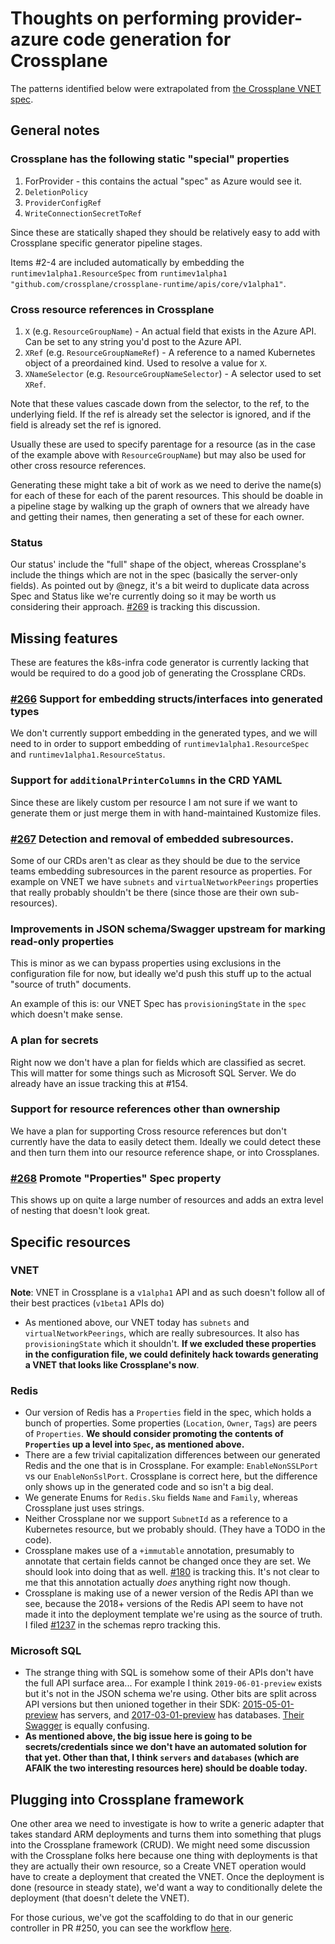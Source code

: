 # Thoughts on performing provider-azure code generation for Crossplane

The patterns identified below were extrapolated from [the Crossplane VNET spec](https://github.com/crossplane/provider-azure/blob/master/config/crd/network.azure.crossplane.io_virtualnetworks.yaml).

## General notes

### Crossplane has the following static "special" properties
  1. ForProvider - this contains the actual "spec" as Azure would see it.
  2. `DeletionPolicy`
  3. `ProviderConfigRef`
  4. `WriteConnectionSecretToRef`

Since these are statically shaped they should be relatively easy to add with Crossplane specific generator pipeline stages. 

Items #2-4 are included automatically by embedding the  `runtimev1alpha1.ResourceSpec` from `runtimev1alpha1 "github.com/crossplane/crossplane-runtime/apis/core/v1alpha1"`.

### Cross resource references in Crossplane
1. `X` (e.g. `ResourceGroupName`) - An actual field that exists in the Azure API. Can be set to any string you'd post to the Azure API.
2. `XRef` (e.g. `ResourceGroupNameRef`) - A reference to a named Kubernetes object of a preordained kind. Used to resolve a value for `X`.
3. `XNameSelector` (e.g. `ResourceGroupNameSelector`) - A selector used to set `XRef`.

Note that these values cascade down from the selector, to the ref, to the underlying field. If the ref is already set the selector is ignored, 
and if the field is already set the ref is ignored.

Usually these are used to specify parentage for a resource (as in the case of the example above with `ResourceGroupName`) but may also be used for other
cross resource references.

Generating these might take a bit of work as we need to derive the name(s) for each of these for each of the parent resources. This should be doable 
in a pipeline stage by walking up the graph of owners that we already have and getting their names, then generating a set of these for each owner.

### Status 
Our status' include the "full" shape of the object, whereas Crossplane's include the things which are not in the spec (basically the server-only fields).
As pointed out by @negz, it's a bit weird to duplicate data across Spec and Status like we're currently doing so it may be worth us considering their approach.
[#269](https://github.com/Azure/k8s-infra/issues/269) is tracking this discussion.

## Missing features

These are features the k8s-infra code generator is currently lacking that would be required to do a good job of generating the Crossplane CRDs.

### [#266](https://github.com/Azure/k8s-infra/issues/266) Support for embedding structs/interfaces into generated types

We don't currently support embedding in the generated types, and we will need to in order to support 
embedding of `runtimev1alpha1.ResourceSpec` and `runtimev1alpha1.ResourceStatus`.

### Support for `additionalPrinterColumns` in the CRD YAML

Since these are likely custom per resource I am not sure if we want to generate them or just merge them in with hand-maintained Kustomize files.

### [#267](https://github.com/Azure/k8s-infra/issues/267) Detection and removal of embedded subresources.
Some of our CRDs aren't as clear as they should be due to the service teams embedding subresources in the parent resource as properties. For example on VNET
we have `subnets` and `virtualNetworkPeerings` properties that really probably shouldn't be there (since those are their own sub-resources).

### Improvements in JSON schema/Swagger upstream for marking read-only properties
This is minor as we can bypass properties using exclusions in the configuration file for now, but ideally we'd push this stuff up to the actual "source of truth" documents.

An example of this is: our VNET Spec has `provisioningState` in the `spec` which doesn't make sense.

### A plan for secrets
Right now we don't have a plan for fields which are classified as secret. This will matter for some things such as Microsoft SQL Server.
We do already have an issue tracking this at #154.

### Support for resource references other than ownership
We have a plan for supporting Cross resource references but don't currently have the data to easily detect them. Ideally we could detect these and then 
turn them into our resource reference shape, or into Crossplanes.

### [#268](https://github.com/Azure/k8s-infra/issues/268) Promote "Properties" Spec property
This shows up on quite a large number of resources and adds an extra level 
of nesting that doesn't look great.

## Specific resources

### VNET
**Note**: VNET in Crossplane is a `v1alpha1` API and as such doesn't follow all of their best practices (`v1beta1` APIs do)

- As mentioned above, our VNET today has `subnets` and `virtualNetworkPeerings`, which are really subresources. It also has `provisioningState` which it shouldn't.
  **If we excluded these properties in the configuration file, we could definitely hack towards generating a VNET that looks like Crossplane's now**.

### Redis

- Our version of Redis has a `Properties` field in the spec, which holds a bunch of properties. Some properties (`Location`, `Owner`, `Tags`) are peers of `Properties`.
**We should consider promoting the contents of `Properties` up a level into `Spec`, as mentioned above.** 
- There are a few trivial capitalization differences between our generated Redis and the one that is in Crossplane. For example: `EnableNonSSLPort` vs our `EnableNonSslPort`.
Crossplane is correct here, but the difference only shows up in the generated code and so isn't a big deal.
- We generate Enums for `Redis.Sku` fields `Name` and `Family`, whereas Crossplane just uses strings.
- Neither Crossplane nor we support `SubnetId` as a reference to a Kubernetes resource, but we probably should. (They have a TODO in the code).
- Crossplane makes use of a `+immutable` annotation, presumably to annotate that certain fields cannot be changed once they are set. We should look into doing that as well.
[#180](https://github.com/Azure/k8s-infra/issues/180) is tracking this. It's not clear to me that this annotation actually _does_ anything right now though.
- Crossplane is making use of a newer version of the Redis API than we see, because the 2018+ versions of the Redis API seem to have not made it into the
deployment template we're using as the source of truth. I filed [#1237](https://github.com/Azure/azure-resource-manager-schemas/issues/1237) in the schemas repro tracking this.

### Microsoft SQL

- The strange thing with SQL is somehow some of their APIs don't have the full API surface area... For example I think `2019-06-01-preview` exists but it's not in the JSON schema we're using. Other bits are split across API versions but then unioned together in their SDK:
[2015-05-01-preview](https://schema.management.azure.com/schemas/2015-05-01-preview/Microsoft.Sql.json#/resourceDefinitions) has servers, and [2017-03-01-preview](https://schema.management.azure.com/schemas/2017-03-01-preview/Microsoft.Sql.json#/resourceDefinitions) has databases.
[Their Swagger](https://github.com/Azure/azure-rest-api-specs/tree/master/specification/sql/resource-manager/Microsoft.Sql) is equally confusing.
- **As mentioned above, the big issue here is going to be secrets/credentials since we don't have an automated solution for that yet. Other than that, I think `servers` and `databases` (which are AFAIK the two interesting resources here) should be doable today.**

## Plugging into Crossplane framework
One other area we need to investigate is how to write a generic adapter that takes standard ARM deployments and turns them into something that plugs into the Crossplane framework (CRUD). We might need some discussion with the Crossplane folks here because one thing with deployments is that they are actually their own resource, so a Create VNET operation would have to
create a deployment that created the VNET. Once the deployment is done (resource in steady state), we'd want a way to conditionally delete the deployment (that doesn't delete the VNET). 

For those curious, we've got the scaffolding to do that in our generic controller in PR #250, you can see the workflow [here](https://github.com/Azure/k8s-infra/pull/250/files#diff-043a497af8a3c32ba21f705feaa1d3dcR222).